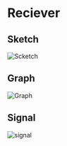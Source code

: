 # Reciever

## Sketch
![Scketch](sketch.jpg)

## Graph
![Graph](graph.jpg)

## Signal
![signal](signal.jpg)
